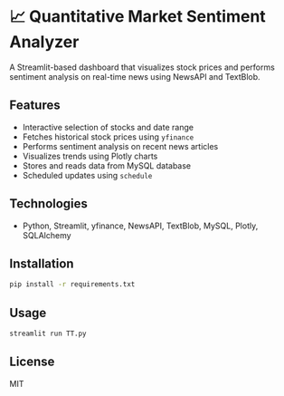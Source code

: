 # 📈 Quantitative Market Sentiment Analyzer

A Streamlit-based dashboard that visualizes stock prices and performs sentiment analysis on real-time news using NewsAPI and TextBlob.

## Features
- Interactive selection of stocks and date range
- Fetches historical stock prices using `yfinance`
- Performs sentiment analysis on recent news articles
- Visualizes trends using Plotly charts
- Stores and reads data from MySQL database
- Scheduled updates using `schedule`

## Technologies
- Python, Streamlit, yfinance, NewsAPI, TextBlob, MySQL, Plotly, SQLAlchemy

## Installation

```bash
pip install -r requirements.txt
```

## Usage

```bash
streamlit run TT.py
```

## License
MIT
